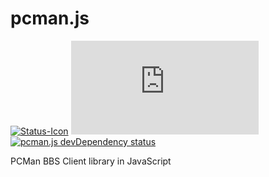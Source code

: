 # pcman.js
[![Status-Icon](https://travis-ci.org/pcman-bbs/pcman.js.svg?branch=master)](https://travis-ci.org/pcman-bbs/pcman.js)
[![pcman.js dependency status](https://david-dm.org/pcman-bbs/pcman.js)](https://david-dm.org/pcman-bbs/pcman.js)
[![pcman.js devDependency status](https://david-dm.org/pcman-bbs/pcman.js/dev-status.svg)](https://david-dm.org/pcman-bbs/pcman.js#info=devDependencies)

PCMan BBS Client library in JavaScript
